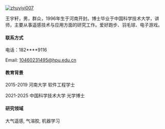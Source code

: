 

[![zhuyiyi007](https://img.shields.io/badge/zhuyiyi007-github-blue?logo=github)](https://github.com/zhuyiyi007)

王宇轩，男，群众，1996年生于河南开封。博士毕业于中国科学技术大学，讲师，主要从事遥感技术与应用方面的研究工作。爱好跑步、羽毛球、电子游戏。

#### 联系方式

电话：182****9116

Email: 10460231495@hpu.edu.cn

#### 教育背景
2015-2019 河南大学 软件工程学士

2021-2025 中国科学技术大学 光学博士

#### 研究领域
大气遥感, 气溶胶, 机器学习

